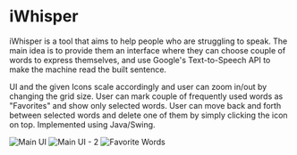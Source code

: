 # iWhisper

iWhisper is a tool that aims to help people who are struggling to speak. The main idea is to provide them an interface where they can choose couple of words to express themselves, and use Google's Text-to-Speech API to make the machine read the built sentence.

UI and the given Icons scale accordingly and user can zoom in/out by changing the grid size.
User can mark couple of frequently used words as "Favorites" and show only selected words.
User can move back and forth between selected words and delete one of them by simply clicking the icon on top.
Implemented using Java/Swing.

![Main UI](https://imgur.com/ZLYRSyG)
![Main UI - 2](https://imgur.com/Yxq1zyi)
![Favorite Words](https://imgur.com/efbSFta)
